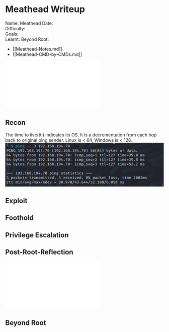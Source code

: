 # Meathead Writeup

Name: Meathead
Date:  
Difficulty:  
Goals:  
Learnt:
Beyond Root:

- [[Meathead-Notes.md]]
- [[Meathead-CMD-by-CMDs.md]]


![](Meathead-map.excalidraw.md)

## Recon

The time to live(ttl) indicates its OS. It is a decrementation from each hop back to original ping sender. Linux is < 64, Windows is < 128.
![ping](OS-ProvingGrounds/DisappearedMachines/Meathead/Screenshots/ping.png)
	
## Exploit

## Foothold

## Privilege Escalation

## Post-Root-Reflection  

![](Meathead-map.excalidraw.md)

## Beyond Root



